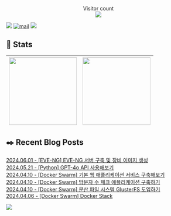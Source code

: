 
<p align="center">
    Visitor count<br>
    <img src="https://profile-counter.glitch.me/JaehyoJJAng/count.svg" />
</p>

[<img src="https://img.shields.io/badge/My BLOG-%23009639?style=for-the-badge&logo=Bloglovin&logoColor=white">][blog] [![mail](https://img.shields.io/badge/MAIL-Aff230?style=for-the-badge&logo=GMAIL&logoColor=%23000005)](mailto:yshrim12@naver.com) [<img src="https://img.shields.io/badge/jaehyo-7289da?style=for-the-badge&logo=DISCORD&logoColor=fff">][discord]

[blog]: https://jaehyojjang.github.io
[discord]: https://discord.gg/rm2y7rZmBS

## 💜 Stats

| [<img src="https://github-readme-stats.vercel.app/api?username=JaehyoJJAng&theme=onedark&hide_border=true&count_private=true" height="185" />](https://github.com/anuraghazra/github-readme-stats) |[<img src="https://streak-stats.demolab.com/?user=JaehyoJJAng&theme=dark" height="185" />](https://git.io/streak-stats)
| ------ | ------ |

## ✒️ Recent Blog Posts
[2024.06.01 - [EVE-NG] EVE-NG 서버 구축 및 장비 이미지 생성](https://jaehyojjang.dev/리눅스서버/eveng/eve-ng-install/) <br/>
[2024.05.21 - [Python] GPT-4o API 사용해보기](https://jaehyojjang.dev/language/python/2024-05-21-gpt-4o/) <br/>
[2024.04.10 - [Docker Swarm] 기본 웹 애플리케이션 서비스 구축해보기](https://jaehyojjang.dev/도커스웜/2024-04-10-basic-web-app/) <br/>
[2024.04.10 - [Docker Swarm] 방문자 수 체크 애플리케이션 구축하기](https://jaehyojjang.dev/도커스웜/2024-04-10-counter-app/) <br/>
[2024.04.10 - [Docker Swarm] 분산 파일 시스템 GlusterFS 도입하기](https://jaehyojjang.dev/도커스웜/2024-04-13-glusterFS/) <br/>
[2024.04.06 - [Docker Swarm] Docker Stack](https://jaehyojjang.dev/도커스웜/2024-04-06-docker-stack/) <br/>


<img src="https://img.shields.io/badge/최근%20배포일-2024/06/09_00:19-%23121212?style=flat">
